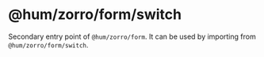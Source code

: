 # @hum/zorro/form/switch

Secondary entry point of `@hum/zorro/form`. It can be used by importing from `@hum/zorro/form/switch`.
